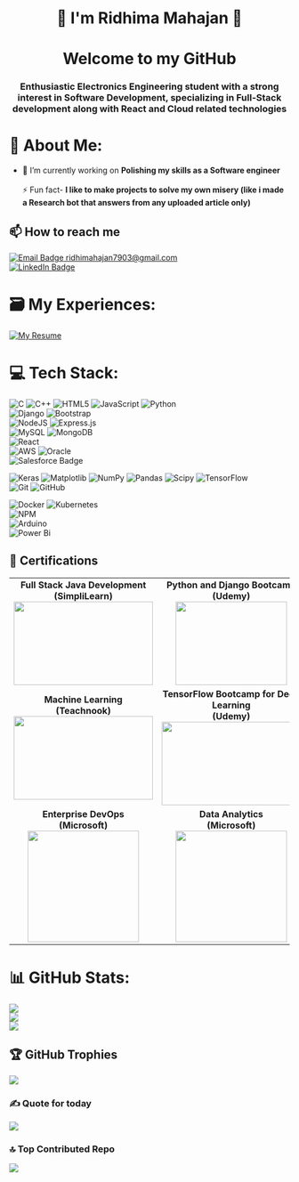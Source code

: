<h1 align="center">🎀 I'm Ridhima Mahajan 🎀</h1>
<h1 align="center">Welcome to my GitHub </h1>

<h3 align="center">Enthusiastic Electronics Engineering student with a strong interest in Software Development, specializing in Full-Stack development along with React and Cloud related technologies</h3>

# 💫 About Me:
- 🔭 I’m currently working on **Polishing my skills as a Software engineer**<br><br>  ⚡ Fun fact- **I like to make projects to solve my own misery (like i made a Research bot that answers from any uploaded article only)**<br>

## 📫 How to reach me

<p align="left">
  <a href="mailto:ridhimahajan7903@gmail.com" target="_blank">
    <img src="https://img.shields.io/badge/Email @-D14836?style=for-the-badge&logo=gmail&logoColor=white" alt="Email Badge", /> ridhimahajan7903@gmail.com <br>
  </a>
  <a href="https://www.linkedin.com/in/ridhima-m7903" target="_blank">
    <img src="https://img.shields.io/badge/LinkedIn-0077B5?style=for-the-badge&logo=linkedin&logoColor=white" alt="LinkedIn Badge"/>
  </a>
</p>

# 🗃️ My Experiences:


[![My Resume](https://img.shields.io/badge/My_Resume-blue?style=for-the-badge&logo=google-drive&logoColor=white)](https://drive.google.com/file/d/1YNVR4ALb8Xp78-w6sqTYp1Tq1gS8gHAq/view?usp=sharing)



# 💻 Tech Stack:
![C](https://img.shields.io/badge/c-%2300599C.svg?style=for-the-badge&logo=c&logoColor=white) ![C++](https://img.shields.io/badge/c++-%2300599C.svg?style=for-the-badge&logo=c%2B%2B&logoColor=white) ![HTML5](https://img.shields.io/badge/html5-%23E34F26.svg?style=for-the-badge&logo=html5&logoColor=white) ![JavaScript](https://img.shields.io/badge/javascript-%23323330.svg?style=for-the-badge&logo=javascript&logoColor=%23F7DF1E) ![Python](https://img.shields.io/badge/python-3670A0?style=for-the-badge&logo=python&logoColor=ffdd54) <br>
![Django](https://img.shields.io/badge/django-%23092E20.svg?style=for-the-badge&logo=django&logoColor=white)  ![Bootstrap](https://img.shields.io/badge/bootstrap-%238511FA.svg?style=for-the-badge&logo=bootstrap&logoColor=white) <br>
![NodeJS](https://img.shields.io/badge/node.js-6DA55F?style=for-the-badge&logo=node.js&logoColor=white) ![Express.js](https://img.shields.io/badge/express.js-%23404d59.svg?style=for-the-badge&logo=express&logoColor=%2361DAFB) <br>
![MySQL](https://img.shields.io/badge/mysql-4479A1.svg?style=for-the-badge&logo=mysql&logoColor=white) ![MongoDB](https://img.shields.io/badge/MongoDB-%234ea94b.svg?style=for-the-badge&logo=mongodb&logoColor=white)<br>
![React](https://img.shields.io/badge/react-%2320232a.svg?style=for-the-badge&logo=react&logoColor=%2361DAFB) <br>
![AWS](https://img.shields.io/badge/AWS-%23FF9900.svg?style=for-the-badge&logo=amazon-aws&logoColor=white) ![Oracle](https://img.shields.io/badge/Oracle-F80000?style=for-the-badge&logo=oracle&logoColor=white)<br> <img src="https://img.shields.io/badge/Salesforce-00A1E0?style=for-the-badge&logo=salesforce&logoColor=white" alt="Salesforce Badge"/>

![Keras](https://img.shields.io/badge/Keras-%23D00000.svg?style=for-the-badge&logo=Keras&logoColor=white) ![Matplotlib](https://img.shields.io/badge/Matplotlib-%23ffffff.svg?style=for-the-badge&logo=Matplotlib&logoColor=black) ![NumPy](https://img.shields.io/badge/numpy-%23013243.svg?style=for-the-badge&logo=numpy&logoColor=white) ![Pandas](https://img.shields.io/badge/pandas-%23150458.svg?style=for-the-badge&logo=pandas&logoColor=white) ![Scipy](https://img.shields.io/badge/SciPy-%230C55A5.svg?style=for-the-badge&logo=scipy&logoColor=%white) ![TensorFlow](https://img.shields.io/badge/TensorFlow-%23FF6F00.svg?style=for-the-badge&logo=TensorFlow&logoColor=white)<br>
![Git](https://img.shields.io/badge/git-%23F05033.svg?style=for-the-badge&logo=git&logoColor=white) ![GitHub](https://img.shields.io/badge/github-%23121011.svg?style=for-the-badge&logo=github&logoColor=white)<br>

![Docker](https://img.shields.io/badge/docker-%230db7ed.svg?style=for-the-badge&logo=docker&logoColor=white) ![Kubernetes](https://img.shields.io/badge/kubernetes-%23326ce5.svg?style=for-the-badge&logo=kubernetes&logoColor=white)<br>
![NPM](https://img.shields.io/badge/NPM-%23CB3837.svg?style=for-the-badge&logo=npm&logoColor=white) <br>
![Arduino](https://img.shields.io/badge/-Arduino-00979D?style=for-the-badge&logo=Arduino&logoColor=white) <br>
![Power Bi](https://img.shields.io/badge/power_bi-F2C811?style=for-the-badge&logo=powerbi&logoColor=black)

<h2>📜 Certifications</h2>

<table>
  <tr>
    <td align="center">
      <strong>Full Stack Java Development<br>(SimpliLearn)</strong><br>
      <img src="https://github.com/user-attachments/assets/3dd70472-5608-4e27-9bac-31e3e5b88650" width="250" height="150"/>
    </td>
    <td align="center">
      <strong>Python and Django Bootcamp<br>(Udemy)</strong><br>
      <img src="https://github.com/user-attachments/assets/f4fa6e10-7ad6-4a00-8e48-1514cae68e92" width="200" height="150"/>
    </td>
    <td align="center">
      <strong>React the Complete Guide<br>(Udemy)</strong><br>
      <img src="https://github.com/user-attachments/assets/fb383a8e-4312-4576-b4cc-ad4ceec42deb" width="250" height="150"/>
    </td>
  </tr>
  <tr>
    <td align="center">
      <strong>Machine Learning<br>(Teachnook)</strong><br>
      <img src="https://github.com/user-attachments/assets/4f5e446f-4c1b-4c3b-90dd-e0ef20e6234b" width="250" height="150"/>
    </td>
    <td align="center">
      <strong>TensorFlow Bootcamp for Deep Learning<br>(Udemy)</strong><br>
      <img src="https://github.com/user-attachments/assets/74daeca9-a20c-41ec-9a49-652a6879f434" width="250" height="150"/>
    </td>
    <td align="center">
      <strong>Oracle Cloud Infrastructure<br>(Oracle University)</strong><br>
      <img src="https://github.com/user-attachments/assets/36a56690-3690-4166-90f2-fe96c5904de5" width="250" height="150"/>
    </td>
  </tr>
  <tr>
    <td align="center">
      <strong>Enterprise DevOps<br>(Microsoft)</strong><br>
      <img src="https://github.com/user-attachments/assets/67045a85-8af1-40ab-b4c1-d5906460706c" width="200" height="200"/>
    </td>
    <td align="center">
      <strong>Data Analytics<br>(Microsoft)</strong><br>
      <img src="https://github.com/user-attachments/assets/b248227b-104e-462c-bc74-8e110a24105e" width="200" height="200"/>
    </td>
    <td align="center">
      <strong>Excel Specialist<br>(Microsoft)</strong><br>
      <img src="https://github.com/user-attachments/assets/b3b58f85-fb43-4af9-bb54-a2543d672d8e" width="200" height="200"/>
    </td>
  </tr>
</table>

# 📊 GitHub Stats:
![](https://github-readme-stats.vercel.app/api?username=ridhima79&theme=dark&hide_border=false&include_all_commits=false&count_private=false)<br/>
![](https://nirzak-streak-stats.vercel.app/?user=ridhima79&theme=dark&hide_border=false)<br/>
![](https://github-readme-stats.vercel.app/api/top-langs/?username=ridhima79&theme=dark&hide_border=false&include_all_commits=false&count_private=false&layout=compact)

## 🏆 GitHub Trophies
![](https://github-profile-trophy.vercel.app/?username=ridhima79&theme=radical&no-frame=false&no-bg=true&margin-w=4)

<!-- Proudly created with GPRM ( https://gprm.itsvg.in ) -->
### ✍️ Quote for today
![](https://quotes-github-readme.vercel.app/api?type=horizontal&theme=radical)

### 🔝 Top Contributed Repo
![](https://github-contributor-stats.vercel.app/api?username=Ridhima79&limit=5&theme=dark&combine_all_yearly_contributions=true)


